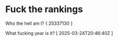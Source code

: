 # Fuck the rankings

Who the hell am I?
{ 25337130 }

What fucking year is it?
[ 2025-03-24T20:46:40Z ]
